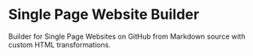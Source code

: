# Single Page Website Builder
Builder for Single Page Websites on GitHub from Markdown source with custom HTML transformations.

